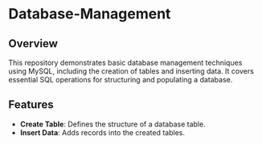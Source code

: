 # Database-Management

## Overview

This repository demonstrates basic database management techniques using MySQL, including the creation of tables and inserting data. It covers essential SQL operations for structuring and populating a database.

## Features

- **Create Table**: Defines the structure of a database table.
- **Insert Data**: Adds records into the created tables.
